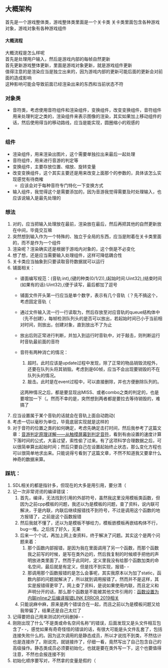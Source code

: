 ﻿## 大概架构
首先是一个游戏整体类，游戏整体类里面是一个关卡类
关卡类里面包含各种游戏对象，游戏对象有各种游戏组件
#### 大概流程
大概流程是怎么样呢  
首先是处理用户输入，然后是游戏内部的每帧自然更新  
首先更新游戏整体更新，里面是游戏对象更新，就是游戏组件更新  
值得注意的是渲染应当是独立出来的，因为游戏内部的更新可能后面的更新会对前面的造成影响  
这种影响可能会导致前面已经渲染出来的东西和当前状态不符  

### 对象类
+ 音符类，考虑使用音符组件和渲染组件，变换组件，改变变换组件，音符组件用来处理判定之类的，渲染组件来表示图像的渲染，其实如果加上移动组件的话，然后使用得当的移动路线，应当是能实现，圆圈缩小的观感的  
+ 

### 组件
+ 渲染组件，用来渲染出图片，这个需要单独拉出来最后一起处理
+ 音符组件，用来进行音游的判定等
+ 变换组件，主要存放位置、缩放、旋转变量
+ 改变变换组件，这个其实主要还是用来改变上面那个的参数的，具体该怎么实现感觉有待商榷
    + 应该会对于每种音符专门特化一下变换方式
+ 输入组件，我觉得这个是需要添加的，因为音游我觉得需要及时处理输入，也应该说输入是最先处理的

### 想法
1. 对的，应当把输入处理放在最前，渲染放在最后，然后再把其他的自然更新放在中间，毕竟交互嘛
1. 突然想到输入作为一个特殊的、独立于全局的东西，应当是附着在关卡类里面的，而不是作为一个组件
1. 渲染呢？渲染确实还是根据于游戏内对象的，这个倒是不必变化
1. 想了想，还是应当需要输入处理组件，这样可降低耦合性
1. 关卡类应当抽象到只要读取音符数据就可以运行
1. 铺面相关：
    + 谱面编写规范：(音轨:int),(键的种类(0/1/2)),(起始时间:Uint32),(结束时间(如果有的话):Uint32),{便于读写，最后都加了逗号
    + 铺面文件开头第一行应当是单个数字，表示有几个音轨（？先不搞这个，考虑固定音轨（
    + 通过文件输入流一行一行读取为，然后存放至对应音轨的queue结构体中（先不创建），每帧检测队列头的是否可以放出，若起始时间已小于当前相对时间，则放出，创建对象，直到放出不了为止
    + 放出后则正常进行判断，并加入到运行时音轨中，对于敲击，则判断运行时音轨最前面的音符
    + 音符有两种消亡的情况：
        1. 超时。此时应该是update过程中发现，除了正常的物品销毁流程外，还要在队列头将其销毁。考虑到是60帧，应当不会出现要销毁的不在队列头的情况。
        2. 敲击。此时是在event过程中，可以直接删除，并也方便删除队列的。

        这两种情况之后，都是要显现出MISS、或者combo之类的判定的，也是要增加一下（。然而不幸的是，突然想到两者都是要拉去等待销毁的，难搞了
1. 应当设置属于某个音轨的话就会在音轨上面自动跑动(
1. 考虑一切以毫秒为单位，毕竟底层实现就是这样的
1. 对于音符的位置之类的如何确定，考虑先确定击打时间，然后我参考了这篇文章：[音游判定原理详解——从触摸屏幕到判定音符](https://www.bilibili.com/read/cv13690032/)，看到有由设置的速度计算下落时间的公式，大喜过望，索性偷了过来。有了这项科学合理数据之后，可以很简单算出起始时间；然后只要自己在设置起始终止状态，那么变化方程也可以很简单地求出来。只能说得亏看到了这篇文章，不然不知道我又要拿什么神奇的数据来算。

### 踩坑：
1. SDL相关的都是指针多，但现在的大多是用引用，要分清（
2. 记一次非常谔谔的编译错误：
    1. 首先，编译，无法找到引用的外部符号，虽然我这里没用模板类函数，但因为之前cpp模板的问题，我还以为是模板的问题，查了资料，说内联可解决，于是内联，内联后继续报错找不到符号，不过是调用这个函数的地方报错了，之前是这个函数报错
    1. 然后我就不懂了，还以为是模板不够给力，模板嵌模板再嵌结构体不行，bug一堆。之后找了好久，无果
    1. 后来一个个试，再加上网上查资料，终于解决了问题。其实这个是两个问题来着：
        1. 那个函数内部报错，是因为我在里面调用了另一个函数，而那个函数我之前写的时候，是写在类外边的，然后我复制的时候顺手把他的声明放进类里面了。然而于此同时，定义里我没有给那个函数加类的命名空间，最后就是有定义，但是找不到实现，报错- -
        2. 那调用那个函数报错的是怎么会事呢，其实我原本以为加了static，函数内部的问题就解决了，所以就到调用报错了。然而并不是这样，其实是报错得更早了。网上查了资料，是说如果使用内联，而且定义和声明分开的话，那么那个函数是不能被其他文件引用的：[函数设置为内联inline之后编译报错LINK ERROR 2019相关](https://blog.csdn.net/LL596214569/article/details/83794264)
    1. 只能说麻中麻，原来是两个错误合在一起，而且之前以为是模板问题又给我带偏了，结果还是自己太烂了
1. 记得要把自己用来测试的代码删掉- -
1. 刚刚出现了什么“不是类或命名空间名称”的错误，后面发现又是头文件相互包含了- -，感觉如果有奇奇怪怪的错误的话，有很大可能是头文件乱套了，包括连接失败什么的。因为这次调用的是静态成员，所以才说找不到类，不然估计也是连接炸了。刚说完，就链接炸了，仔细一看，竟然写出了自己包含自己的高级操作。静态类成员必须要初始化，也就是要在类外写一下，这个也要值得注意，不然也会报连接不到
1. 初始化顺序要写对，不然拿的变量是假的（